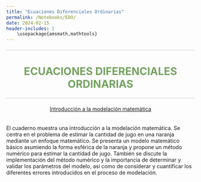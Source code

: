 ```yaml
---
title: "Ecuaciones Diferenciales Ordinarias"
permalink: /Notebooks/EDO/
date: 2024-02-15
header-includes: |
    \usepackage{amsmath,mathtools}
---
```


<script
  src="https://cdn.mathjax.org/mathjax/latest/MathJax.js?config=TeX-AMS-MML_HTMLorMML"
  type="text/javascript">
</script>

<html>
<head>
    <style>
        /* Estilos para centrar y cambiar el color del texto */
        h1 {
            text-align: center; /* Centra el texto horizontalmente */
            color: rgba(72, 133, 45, 0.76); /* Cambia el color del texto a verde */
        }
    </style>
</head>
<body>

<style>

    .container {
      max-width: 800px;
      margin: 20px auto;
      overflow: hidden;
    }

    .person {
      display: flex;
      margin-bottom: 20px;
      justify-content: space-between;
      align-items: center;
      flex-wrap: wrap;
    }

    .person img {
      max-width: 200px;
      max-height: 200px;
      border-radius: 50%;
      margin-right: 20px;
      margin-left: 20px;
    }

    .person .info {
      flex: 1;
      text-align: left;
    }

    .person:nth-child(even) {
      flex-direction: row-reverse;
    }

    h2 {
      text-align: center;
      color: #333;
    }

    hr {
            border: none; /* Elimina el borde */
            height: 1px; /* Altura de la línea */
            background-color: #CCCCCC; /* Color de la línea */
            margin: 20px 0; /* Margen superior e inferior */
        }
  </style>

<hr>

<h1>ECUACIONES DIFERENCIALES ORDINARIAS</h1>

<hr>

</body>
</html>

<div class="button-container">
  <a href="https://laboratoriodealgebralineal.github.io/Notebooks/EDO/ModelacionMatematica/" class="button">Introducción a la modelación matemática</a>
</div>

  <div class="container">
    <div class="person">
      <div class="info">
        <p>El cuaderno muestra una introducción a la modelación matemática. Se centra en el problema de estimar la cantidad de jugo en una naranja mediante un enfoque matemático. Se presenta un modelo matemático básico asumiendo la forma esférica de la naranja y propone un método numérico para estimar la cantidad de jugo. También se discute la implementación del método numérico y la importancia de determinar y validar los parámetros del modelo, así como de considerar y cuantificar los diferentes errores introducidos en el proceso de modelación. </p>
      </div>
    </div>
  </div>

  <html>
<head>
    <style>
        .button-container {
            text-align: center; /* Centra el contenido horizontalmente */
        }

        .button {
            display: inline-block;
            padding: 10px 20px;
            border-radius: 20px; /* Esto hace que el botón tenga forma de pastilla */
            background-color: rgba(72, 133, 45, 0.76); /* Cambia el color del botón a verde */
            color: white; /* Cambia el color del texto a blanco */
            text-decoration: none; /* Elimina el subrayado predeterminado en los enlaces */
            font-size: 16px; /* Cambia el tamaño del texto */
            font-weight: bold; /* Hace que el texto sea más audaz */
            border: none; /* Elimina el borde del botón */
        }
    </style>
</head>
<body>

<hr>

<div class="button-container">
  <a href="https://laboratoriodealgebralineal.github.io/Notebooks/EDO/IntroduccionALasEDOs/" class="button">Introducción a las ecuaciones diferenciales</a>
</div>

<div class="container">
    <div class="person">
      <div class="info">
        <p>En este notebook, se presenta una introducción a las ecuaciones diferenciales ordinarias, se muestran diferentes formas de abordar las ecuaciones diferenciales. Cómo resolver ecuaciones de primer orden con dos ejemplos, resolvemos un problema de calefacción, investigamos un modelo de crecimiento de tumores, resolvemos un sistema de ecuaciones diferenciales, mostramos también las ecuaciones de Lorenz y su solución y, para finalizar, se modela y resuelve el problema físico del péndulo doble.
        Por otro lado, es importante reconocer que las ecuaciones diferenciales siguen siendo un campo dinámico de investigación hoy en día, con muchas preguntas abiertas interesantes.</p>
      </div>
    </div>
  </div>

<hr>

<div class="button-container">
  <a href="https://laboratoriodealgebralineal.github.io/Notebooks/EDO/TunelDehormigas/" class="button">Construcción de un tunel de hormigas</a>
</div>

<div class="container">
    <div class="person">
      <div class="info">
        <p>En este cuaderno, se plantea la pregunta de cuánto tiempo le toma a una hormiga construir un túnel. Para abordar esta cuestión, se introducen variables como la longitud del túnel construido por una hormiga \(x\) y el tiempo que le toma a la hormiga \((T(x))\) construir dicho túnel. Se proponen diversas funciones candidatas para \(T(x)\) y se analizan supuestos que simplifican el modelo matemático. Luego, se busca una expresión para el tiempo que lleva una hormiga en extender el túnel desde una distancia \(x\) hasta \(x + h\). Se enumeran las variables que podrían afectar esta expresión y se plantean varios modelos matemáticos para la relación. Se convierte la expresión en una ecuación diferencial con condiciones iniciales y se resuelve para determinar el tiempo que lleva construir un túnel de longitud \(L\). </p>
      </div>
    </div>
  </div>

<hr>

<div class="button-container">
  <a href="https://laboratoriodealgebralineal.github.io/Notebooks/EDO/ProblemaDelConejo/" class="button">Atrapando al conejo</a>
</div>

<div class="container">
    <div class="person">
      <div class="info">
        <p>En este cuaderno, se aborda el problema del conejo, donde se plantea la situación de un conejo que corre hacia arriba en el eje \(y\) con velocidad constante y un perro que lo persigue desde un punto inicial en el plano. La pregunta principal es la trayectoria que sigue el perro en su intento por atrapar al conejo. Utilizando conceptos como la derivada y la ecuación diferencial, se modela y comprende la interacción entre ambos objetos en movimiento en un espacio bidimensional.</p>
      </div>
    </div>
  </div>

<hr>

<div class="button-container">
  <a href="https://laboratoriodealgebralineal.github.io/Notebooks/EDO/TrayectoriasOrtogonales/" class="button">Trayectorias ortogonales</a>
</div>

<div class="container">
    <div class="person">
      <div class="info">
        <p>En este cuaderno, se aborda el tema de las familias de curvas y las trayectorias ortogonales. Las familias de curvas son conjuntos de curvas relacionadas por ecuaciones generales con parámetros variables, mientras que las trayectorias ortogonales son curvas que tienen tangentes perpendiculares entre sí en cada punto de intersección con otra curva. Se presentan ejemplos ilustrativos de familias de curvas, como la familia de círculos con centros en el origen, junto con la resolución de ecuaciones diferenciales para encontrar trayectorias ortogonales.</p>
      </div>
    </div>
  </div>

<hr>

<div class="button-container">
  <a href="https://laboratoriodealgebralineal.github.io/Notebooks/EDO/ProblemaDeLosDosCuerpos/" class="button">El problema de los dos cuerpos</a>
</div>

<div class="container">
    <div class="person">
      <div class="info">
        <p>Este cuaderno se centra en el problema de los dos cuerpos, explorando la deducción de las leyes planetarias de Kepler a partir de la ley de gravitación universal de Newton. Aborda el movimiento de un planeta bajo la influencia gravitatoria de una gran partícula fija. También discute la órbita de la Tierra alrededor del Sol y proporciona referencias bibliográficas para profundizar en el tema.</p>
      </div>
    </div>
  </div>

<hr>

<div class="button-container">
  <a href="https://laboratoriodealgebralineal.github.io/Notebooks/EDO/CrecimientoDePoblaciones/" class="button">Crecimiento de poblaciones</a>
</div>

<div class="container">
    <div class="person">
      <div class="info">
        <p>En este notebook, exploramos dos modelos fundamentales de ecuaciones diferenciales ordinarias (EDOs) utilizados en la modelización matemática de fenómenos naturales y sociales: el modelo de crecimiento exponencial y el modelo de crecimiento logístico. El modelo de crecimiento exponencial describe el crecimiento de una cantidad en función del tiempo, mientras que el modelo de crecimiento logístico considera una capacidad de carga o límite para el crecimiento. Utilizando ejemplos prácticos, resolvemos las EDOs asociadas a cada modelo y analizamos situaciones específicas, como calcular el momento en que una población de peces alcanza un cierto tamaño o determinar cuánto tiempo tomará para que una población de bacterias alcance el \(90\%\) de su capacidad de carga en un entorno limitado. Además, visualizamos las soluciones generales de las EDOs y los campos de vectores asociados para comprender mejor la dinámica de crecimiento en estos contextos.</p>
      </div>
    </div>
  </div>

<hr>

<div class="button-container">
  <a href="https://laboratoriodealgebralineal.github.io/Notebooks/EDO/OsciladorArmonico/" class="button">Oscilador Armónico</a>
</div>

<div class="container">
    <div class="person">
      <div class="info">
        <p>El cuaderno aborda el concepto del oscilador armónico en física, describiendo el movimiento periódico de un sistema alrededor de un punto de equilibrio bajo la influencia de una fuerza restauradora proporcional al desplazamiento, siguiendo la Ley de Hooke. Se discuten casos específicos como el oscilador con un resorte y un bloque, y con dos resortes y un bloque, abordando ecuaciones diferenciales y soluciones para entender el comportamiento del sistema en diferentes situaciones. Además, se menciona el péndulo simple y su relación con el movimiento armónico simple en situaciones donde la amplitud de oscilación es pequeña.</p>
      </div>
    </div>
  </div>

<hr>

<div class="button-container">
  <a href="https://laboratoriodealgebralineal.github.io/Notebooks/EDO/AjusteDeParametros/" class="button">Ajuste de parámetros</a>
</div>

<div class="container">
    <div class="person">
      <div class="info">
        <p>El cuaderno muestra el ajuste de curvas o ajuste de datos, dicho ajuste consiste en buscar una relación entre ellos. Es decir, si tenemos datos correspondientes a dos variables, la idea es encontrar una relación que describa de manera precisa y concisa el comportamiento de dichos datos.
        Para optimizar los valores de los parámetros del modelo, creamos una función que calcule el tamaño del desajuste entre los datos observados y los generados por los posibles modelos. Esta función recibe los datos y los valores válidos de los parámetros del modelo, y devuelve la norma del residuo. Podemos utilizar, por ejemplo, la medida de desajuste de mínimos cuadrados (norma Euclidiana). Posteriormente, empleamos una biblioteca de optimización para calcular el valor del parámetro óptimo aproximado. Otra manera de realizar la estimación de dichos parametros es usando técnicas bayesianas, para esto se introdujeron algunos conceptos importantes relacionados con probabilidad y estadística que son necesarios para el entendimiento de los ejemplos realizados para el modelo logístico.</p>
      </div>
    </div>
  </div>

<hr>

<div class="button-container">
  <a href="https://laboratoriodealgebralineal.github.io/Notebooks/EDO/VaciadoDeTanque/" class="button">Vaciado de tanque</a>
</div>

<div class="container">
    <div class="person">
      <div class="info">
        <p>El notebook recopila datos de dos videos que muestran el vaciado de tanques. Se presenta además el modelo de la ley de Torricelli que modela dicho fenómeno, deseamos ajustar los datos hallados a este modelo. Para  optimizar los valores de los parámetros del modelo, se crea una función que calcule el tamaño del desajuste entre los datos observados y los generados por los posibles modelos, luego calculamos el valor del parámetro óptimo aproximado. También, estimamos dichos parametros es usando técnicas bayesianas.</p>
      </div>
    </div>
  </div>

  <hr>

<div class="button-container">
  <a href="https://laboratoriodealgebralineal.github.io/Notebooks/EDO/ModeloPresa-Depredador/" class="button">Modelo Presa-Depredador</a>
</div>

<div class="container">
    <div class="person">
      <div class="info">
        <p>Este cuaderno se centra en el análisis dinámico de interacciones entre especies predatorias y presas a través de las ecuaciones de Lotka-Volterra. Se explora cómo las poblaciones de presas y depredadores evolucionan en función del tiempo, resaltando que las oscilaciones en la población de depredadores ocurren después de las de las presas. Se presentan gráficos y soluciones para diferentes condiciones iniciales, mostrando cómo las variaciones en la disponibilidad de alimentos influyen en el ciclo de crecimiento y disminución de ambas poblaciones.</p>
      </div>
    </div>
  </div>

  <hr>

<div class="button-container">
  <a href="https://laboratoriodealgebralineal.github.io/Notebooks/EDO/DosificacionDeUnMedicamento/" class="button">Dosificación de un medicamento</a>
</div>

<div class="container">
    <div class="person">
      <div class="info">
        <p>El notebook presenta un modelo matemático para la dosificación de acetaminofén en el cuerpo humano, considerando un sistema de dos compartimentos para el tracto digestivo y la sangre. Se plantean ecuaciones diferenciales para la concentración del fármaco en cada compartimento, se resuelven y se analizan las concentraciones a lo largo del tiempo, incluyendo la vida media del fármaco, concentración después de múltiples dosis y en intervalos cortos, así como la concentración mínima efectiva y máxima permitida.</p>
      </div>
    </div>
  </div>
